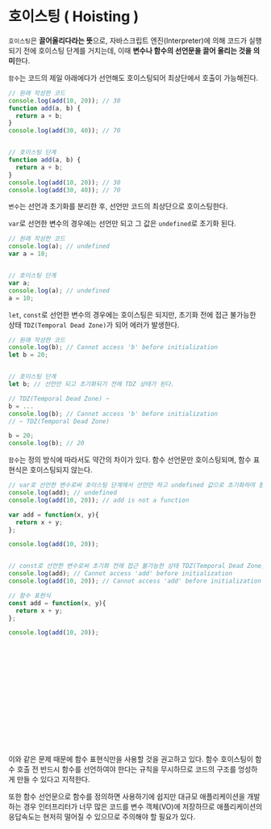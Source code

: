 # 호이스팅 ( Hoisting )

`호이스팅`은 **끌어올리다라는 뜻**으로, 자바스크립트 엔진(Interpreter)에 의해 코드가 실행 되기 전에 호이스팅 단계를 거치는데, 이때 **변수나 함수의 선언문을 끌어 올리는 것을 의미**한다. 

`함수`는 코드의 제일 아래에다가 선언해도 호이스팅되어 최상단에서 호출이 가능해진다.

```javascript
// 원래 작성한 코드
console.log(add(10, 20)); // 30
function add(a, b) {
  return a + b;
}
console.log(add(30, 40)); // 70


// 호이스팅 단계
function add(a, b) {
  return a + b;
}
console.log(add(10, 20)); // 30
console.log(add(30, 40)); // 70
```

`변수`는 선언과 초기화를 분리한 후, 선언만 코드의 최상단으로 호이스팅한다.

`var`로 선언한 변수의 경우에는 선언만 되고 그 값은 `undefined`로 초기화 된다.

```javascript
// 원래 작성한 코드
console.log(a); // undefined
var a = 10;


// 호이스팅 단계
var a;
console.log(a); // undefined
a = 10;
```

`let`, `const`로 선언한 변수의 경우에는 호이스팅은 되지만, 초기화 전에 접근 불가능한 상태 `TDZ(Temporal Dead Zone)`가 되어 에러가 발생한다.

```javascript
// 원래 작성한 코드
console.log(b); // Cannot access 'b' before initialization
let b = 20;


// 호이스팅 단계
let b; // 선언만 되고 초기화되기 전에 TDZ 상태가 된다.

// TDZ(Temporal Dead Zone) ~
b = ...
console.log(b); // Cannot access 'b' before initialization
// ~ TDZ(Temporal Dead Zone)

b = 20;
console.log(b); // 20
```

`함수`는 정의 방식에 따라서도 약간의 차이가 있다. 함수 선언문만 호이스팅되며, 함수 표현식은 호이스팅되지 않는다.

```javascript
// var로 선언한 변수로써 호이스팅 단계에서 선언만 하고 undefined 값으로 초기화하여 함수를 실행할 수 없다.
console.log(add); // undefined
console.log(add(10, 20)); // add is not a function

var add = function(x, y){
  return x + y;
};

console.log(add(10, 20));


// const로 선언한 변수로써 초기화 전에 접근 불가능한 상태 TDZ(Temporal Dead Zone)가 되어 에러가 발생한다.
console.log(add); // Cannot access 'add' before initialization
console.log(add(10, 20)); // Cannot access 'add' before initialization

// 함수 표현식
const add = function(x, y){
  return x + y;
};

console.log(add(10, 20));
```




















<br />
<br />
<br />
<br />
<br />
<br />
<br />
<br />
<br />
<br />
<br />
<br />


이와 같은 문제 때문에 함수 표현식만을 사용할 것을 권고하고 있다. 함수 호이스팅이 함수 호출 전 반드시 함수를 선언하여야 한다는 규칙을 무시하므로 코드의 구조를 엉성하게 만들 수 있다고 지적한다.

또한 함수 선언문으로 함수를 정의하면 사용하기에 쉽지만 대규모 애플리케이션을 개발하는 경우 인터프리터가 너무 많은 코드를 변수 객체(VO)에 저장하므로 애플리케이션의 응답속도는 현저히 떨어질 수 있으므로 주의해야 할 필요가 있다.